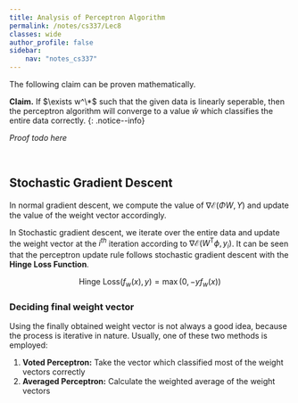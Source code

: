 ```yaml
---
title: Analysis of Perceptron Algorithm
permalink: /notes/cs337/Lec8
classes: wide
author_profile: false
sidebar:
    nav: "notes_cs337"
---
```

<script type="text/javascript" src="https://code.jquery.com/jquery-1.7.1.min.js"></script>

<script type="text/x-mathjax-config">
  MathJax.Hub.Config({
    tex2jax: {
      inlineMath: [ ['$','$'], ["\\(","\\)"] ],
      processEscapes: true
    }
  });
</script>
<script type="text/javascript" async src="https://cdnjs.cloudflare.com/ajax/libs/mathjax/2.7.5/latest.js?config=TeX-MML-AM_CHTML" async></script>

<!-- Notes begin from here -->

The following claim can be proven mathematically.

**Claim.** If $\exists w^\*$ such that the given data is linearly seperable, then the perceptron algorithm will converge to a value $\hat{w}$ which classifies the entire data correctly.
{: .notice--info}

*Proof todo here*

&nbsp;

## Stochastic Gradient Descent

In normal gradient descent, we compute the value of $\nabla \mathcal{E}(\Phi W, Y)$ and update the value of the weight vector accordingly. 

In Stochastic gradient descent, we iterate over the entire data and update the weight vector at the $i^{th}$ iteration according to $\nabla \mathcal{E}(W^\text{T}\phi, y_i)$. It can be seen that the perceptron update rule follows stochastic gradient descent with the **Hinge Loss Function**.

$$ \text{Hinge Loss}(f_w(x), y)= \max(0, -yf_w(x))$$


### Deciding final weight vector

Using the finally obtained weight vector is not always a good idea, because the process is iterative in nature. Usually, one of these two methods is employed:

1. **Voted Perceptron:** Take the vector which classified most of the weight vectors correctly
2. **Averaged Perceptron:** Calculate the weighted average of the weight vectors